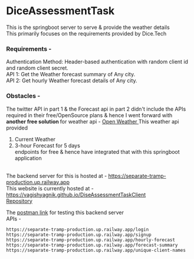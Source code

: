 # DiceAssessmentTask

This is the springboot server to serve & provide the weather details <br>
This primarily focuses on the requirements provided by Dice.Tech 
### Requirements -
Authentication Method: Header-based authentication with random client id and random client secret. <br>
API 1: Get the Weather forecast summary of Any city. <br>
API 2: Get hourly Weather forecast details of Any city. <br>

### Obstacles - 
The twitter API in part 1 & the Forecast api in part 2 didn't include the APIs required in their free/OpenSource plans
& hence I went forward with <b>another free solution </b> for weather api - [ Open Weather ](https://openweathermap.org/api)
This weather api provided <br>
1. Current Weather
2. 3-hour Forecast for 5 days <br>
endpoints for free & hence have integrated that with this springboot application
<br> <br>

The backend server for this is hosted at - https://separate-tramp-production.up.railway.app <br>
This website is currently hosted at - https://vagishyagnik.github.io/DiseAssessmentTaskClient <br>
[Repository](https://github.com/vagishyagnik/DiseAssessmentTaskClient)

The [postman link](https://drive.google.com/file/d/15WgcqLVjLp9YzNuzmLzi6ct-FMy_lLKM/view?usp=sharing) for testing this backend server <br>
APIs - 
```
https://separate-tramp-production.up.railway.app/login
https://separate-tramp-production.up.railway.app/signup
https://separate-tramp-production.up.railway.app/hourly-forecast
https://separate-tramp-production.up.railway.app/forecast-summary
https://separate-tramp-production.up.railway.app/unique-client-names
```
